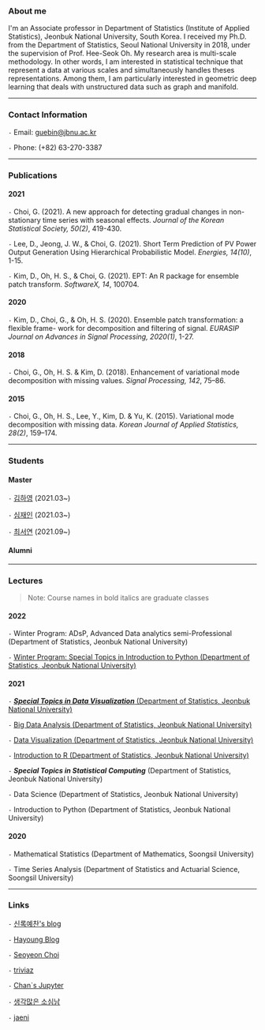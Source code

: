 
### About me

I'm an Associate professor in Department of Statistics (Institute of Applied Statistics), Jeonbuk National University, South Korea. I received my Ph.D. from the Department of Statistics, Seoul National University in 2018, under the supervision of Prof. Hee-Seok Oh. My research area is multi-scale methodology. In other words, I am interested in statistical technique that represent a data at various scales and simultaneously handles theses representations. Among them, I am particularly interested in geometric deep learning that deals with unstructured data such as graph and manifold.

--- 

### Contact Information

`-` Email: guebin@jbnu.ac.kr

`-` Phone: (+82) 63-270-3387

--- 

### Publications

#### 2021 

`-` Choi, G. (2021). A new approach for detecting gradual changes in non-stationary time series with seasonal effects. *Journal of the Korean Statistical Society, 50(2)*, 419-430. 

`-` Lee, D., Jeong, J. W., & Choi, G. (2021). Short Term Prediction of PV Power Output Generation Using Hierarchical Probabilistic Model. *Energies, 14(10)*, 1-15.

`-` Kim, D., Oh, H. S., & Choi, G. (2021). EPT: An R package for ensemble patch transform. *SoftwareX, 14*, 100704.

#### 2020 

`-` Kim, D., Choi, G., & Oh, H. S. (2020). Ensemble patch transformation: a flexible frame- work for decomposition and filtering of signal. *EURASIP Journal on Advances in Signal Processing, 2020(1)*, 1-27.


#### 2018 
`-` Choi, G., Oh, H. S. & Kim, D. (2018). Enhancement of variational mode decomposition with missing values. *Signal Processing, 142*, 75–86.

#### 2015

`-` Choi, G., Oh, H. S., Lee, Y., Kim, D. & Yu, K. (2015). Variational mode decomposition with missing data. *Korean Journal of Applied Statistics, 28(2)*, 159–174.

---

### Students

#### Master 

`-` [김하영](https://kimha02.github.io/ham/) (2021.03~) 

`-` [심재인](https://simjaein.github.io/ji1598/) (2021.03~)

`-` [최서연](https://seoyeonc.github.io/chch/) (2021.09~) 

#### Alumni 

---

### Lectures

> Note: Course names in bold italics are graduate classes

#### 2022 

`-` Winter Program: ADsP, Advanced Data analytics semi-Professional (Department of Statistics, Jeonbuk National University)

`-` [Winter Program: Special Topics in Introduction to Python (Department of Statistics, Jeonbuk National University)](https://guebin.github.io/IP2022WIN/)

#### 2021 

`-` [***Special Topics in Data Visualization*** (Department of Statistics, Jeonbuk National University)](https://guebin.github.io/STDV2021/)

`-` [Big Data Analysis (Department of Statistics, Jeonbuk National University)](https://guebin.github.io/BDA2021/)

`-` [Data Visualization (Department of Statistics, Jeonbuk National University)](https://guebin.github.io/DV2021/)

`-` [Introduction to R (Department of Statistics, Jeonbuk National University)](https://guebin.github.io/IR2021/)

`-` ***Special Topics in Statistical Computing*** (Department of Statistics, Jeonbuk National University) 

`-` Data Science (Department of Statistics, Jeonbuk National University) 

`-` Introduction to Python (Department of Statistics, Jeonbuk National University) 

#### 2020

`-` Mathematical Statistics (Department of Mathematics, Soongsil University) 

`-` Time Series Analysis (Department of Statistics and Actuarial Science, Soongsil University) 

---

### Links

`-` [신록예찬's blog](https://miruetoto.github.io/yechan/)

`-` [Hayoung Blog](https://kimha02.github.io/ham/) 

`-` [Seoyeon Choi](https://seoyeonc.github.io/chch/) 

`-` [triviaz](http://triviaz.net/blog)

`-` [Chan`s Jupyter](https://goodboychan.github.io/) 

`-` [생각많은 소심남](https://talkingaboutme.tistory.com/)

`-` [jaeni](https://simjaein.github.io/ji1598/)


<!---
guebin/guebin is a ✨ special ✨ repository because its `README.md` (this file) appears on your GitHub profile.
You can click the Preview link to take a look at your changes.
--->
